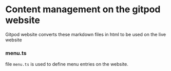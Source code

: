 # Content management on the gitpod website
Gitpod website converts these markdown files in html to be used on the live website

### menu.ts
file `menu.ts` is used to define menu entries on the website.
